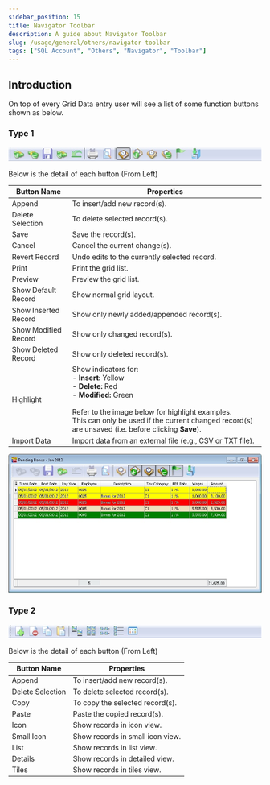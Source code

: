 ```yaml
---
sidebar_position: 15
title: Navigator Toolbar
description: A guide about Navigator Toolbar
slug: /usage/general/others/navigator-toolbar
tags: ["SQL Account", "Others", "Navigator", "Toolbar"]
---
```


## Introduction

On top of every Grid Data entry user will see a list of some function buttons shown as below.

### Type 1

![type1-bar](../../../../static/img/usage/general/others/navigator-toolbar/type1-bar.jpg)

Below is the detail of each button (From Left)

| Button Name | Properties |
|--------------|-------------|
| Append | To insert/add new record(s). |
| Delete Selection | To delete selected record(s). |
| Save | Save the record(s). |
| Cancel | Cancel the current change(s). |
| Revert Record | Undo edits to the currently selected record. |
| Print | Print the grid list. |
| Preview | Preview the grid list. |
| Show Default Record | Show normal grid layout. |
| Show Inserted Record | Show only newly added/appended record(s). |
| Show Modified Record | Show only changed record(s). |
| Show Deleted Record | Show only deleted record(s). |
| Highlight | Show indicators for: <br /> - **Insert:** Yellow <br />- **Delete:** Red <br />- **Modified:** Green <br /><br /> Refer to the image below for highlight examples. <br /> This can only be used if the current changed record(s) are unsaved (i.e. before clicking **Save**).|
| Import Data | Import data from an external file (e.g., CSV or TXT file). |

![type1-result](../../../../static/img/usage/general/others/navigator-toolbar/type1-result.jpg)

### Type 2

![type2-bar](../../../../static/img/usage/general/others/navigator-toolbar/type2-bar.jpg)

Below is the detail of each button (From Left)

| Button Name | Properties |
|--------------|-------------|
| Append | To insert/add new record(s). |
| Delete Selection | To delete selected record(s). |
| Copy | To copy the selected record(s). |
| Paste | Paste the copied record(s). |
| Icon | Show records in icon view. |
| Small Icon | Show records in small icon view. |
| List | Show records in list view. |
| Details | Show records in detailed view. |
| Tiles | Show records in tiles view. |
